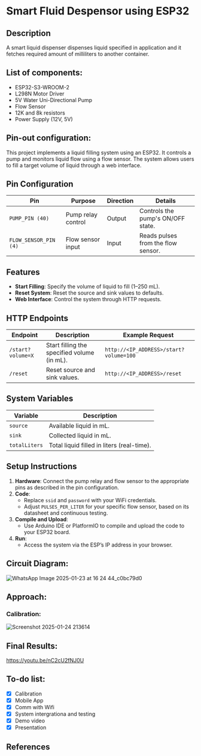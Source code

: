 # Smart Fluid Despensor using ESP32

## Description
A smart liquid dispenser dispenses liquid specified in application and it fetches required amount of milliliters to another container.

## List of components:
- ESP32-S3-WROOM-2
- L298N Motor Driver
- 5V Water Uni-Directional Pump
- Flow Sensor
- 12K and 8k resistors
- Power Supply (12V, 5V) 

## Pin-out configuration:

This project implements a liquid filling system using an ESP32. It controls a pump and monitors liquid flow using a flow sensor. The system allows users to fill a target volume of liquid through a web interface.

## Pin Configuration

| **Pin**              | **Purpose**                     | **Direction** | **Details**                                      |
|-----------------------|---------------------------------|---------------|-------------------------------------------------|
| `PUMP_PIN (40)`       | Pump relay control             | Output        | Controls the pump's ON/OFF state.              |
| `FLOW_SENSOR_PIN (4)` | Flow sensor input              | Input         | Reads pulses from the flow sensor.             |

## Features
- **Start Filling**: Specify the volume of liquid to fill (1–250 mL).
- **Reset System**: Reset the source and sink values to defaults.
- **Web Interface**: Control the system through HTTP requests.

## HTTP Endpoints

| **Endpoint**         | **Description**                                | **Example Request**              |
|-----------------------|-----------------------------------------------|----------------------------------|
| `/start?volume=X`     | Start filling the specified volume (in mL).   | `http://<IP_ADDRESS>/start?volume=100` |
| `/reset`              | Reset source and sink values.                 | `http://<IP_ADDRESS>/reset`      |

## System Variables

| **Variable**          | **Description**                                |
|-----------------------|-----------------------------------------------|
| `source`              | Available liquid in mL.                       |
| `sink`                | Collected liquid in mL.                       |
| `totalLiters`         | Total liquid filled in liters (real-time).     |

## Setup Instructions
1. **Hardware**: Connect the pump relay and flow sensor to the appropriate pins as described in the pin configuration.
2. **Code**:
   - Replace `ssid` and `password` with your WiFi credentials.
   - Adjust `PULSES_PER_LITER` for your specific flow sensor, based on its datasheet and continuous testing.
3. **Compile and Upload**:
   - Use Arduino IDE or PlatformIO to compile and upload the code to your ESP32 board.
4. **Run**:
   - Access the system via the ESP’s IP address in your browser.

## Circuit Diagram:
![WhatsApp Image 2025-01-23 at 16 24 44_c0bc79d0](https://github.com/user-attachments/assets/febd2995-a222-4754-806d-06a7e1062639)


## Approach:
### Calibration:
![Screenshot 2025-01-24 213614](https://github.com/user-attachments/assets/e621dc3b-4924-4070-89d4-34c3c32594ca)

## Final Results:
https://youtu.be/nC2cU2fNJ0U

## To-do list:
- [x] Calibration
- [x] Mobile App  
- [x] Comm with Wifi
- [x] System intergrationa and testing
- [x] Demo video 
- [x] Presentation

## References

